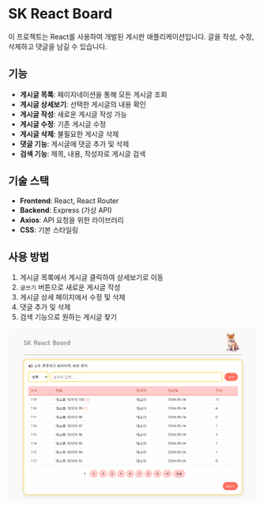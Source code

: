 # SK React Board

이 프로젝트는 React를 사용하여 개발된 게시판 애플리케이션입니다.
글을 작성, 수정, 삭제하고 댓글을 남길 수 있습니다.

## 기능

- **게시글 목록**: 페이지네이션을 통해 모든 게시글 조회
- **게시글 상세보기**: 선택한 게시글의 내용 확인
- **게시글 작성**: 새로운 게시글 작성 가능
- **게시글 수정**: 기존 게시글 수정
- **게시글 삭제**: 불필요한 게시글 삭제
- **댓글 기능**: 게시글에 댓글 추가 및 삭제
- **검색 기능**: 제목, 내용, 작성자로 게시글 검색

## 기술 스택

- **Frontend**: React, React Router
- **Backend**: Express (가상 API)
- **Axios**: API 요청을 위한 라이브러리
- **CSS**: 기본 스타일링

## 사용 방법

1. 게시글 목록에서 게시글 클릭하여 상세보기로 이동
2. `글쓰기` 버튼으로 새로운 게시글 작성
3. 게시글 상세 페이지에서 수정 및 삭제
4. 댓글 추가 및 삭제
5. 검색 기능으로 원하는 게시글 찾기

![](./src/components/리액트실습.gif)
